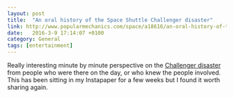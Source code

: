 ```yaml
---
layout: post
title:  "An oral history of the Space Shuttle Challenger disaster"
link: http://www.popularmechanics.com/space/a18616/an-oral-history-of-the-space-shuttle-challenger-disaster/
date:   2016-3-9 17:14:07 +0100
category: General
tags: [entertainment]
---
```


Really interesting minute by minute perspective on the [Challenger disaster][chllngr] from people who were there on the day, or who knew the people involved. This has been sitting in my Instapaper for a few weeks but I found it worth sharing again. 

[chllngr]:https://en.wikipedia.org/wiki/Space_Shuttle_Challenger_disaster